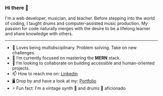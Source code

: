 ### Hi there :wave:

I'm a web developer, musician, and teacher. Before stepping into the world of coding, I taught drums and computer-assisted music production.
My passion for code naturally merges with the desire to be a lifelong learner and share knowledge with others.

---

- 🌱 Loves being multidisciplinary. Problem solving. Take on new challenges.
- 🧠 I’m currently focused on mastering the **MERN** stack.
- 👯 I’m looking to collaborate on building accessible and human-oriented projects.
- 📫 How to reach me on: [Linkedin](https://www.linkedin.com/in/pascal-racine-venne/)
- 🖥 Drop by and have a look at my: [Portfolio](https://pascalracinevenne.herokuapp.com/)
- ⚡ Fun fact: I'm a vintage synth 🎹 and drums 🥁 aficionado
